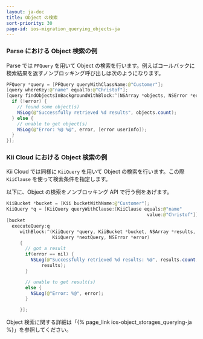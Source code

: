 ```yaml
---
layout: ja-doc
title: Object の検索
sort-priority: 30
page-id: ios-migration_querying_objects-ja
---
```

### Parse における Object 検索の例

Parse では `PFQuery` を用いて Object の検索を行います。例えばコールバックに検索結果を返すノンブロッキング呼び出しは次のようになります。

```java
PFQuery *query = [PFQuery queryWithClassName:@"Customer"];
[query whereKey:@"name" equalTo:@"Christof"];
[query findObjectsInBackgroundWithBlock:^(NSArray *objects, NSError *error) {
  if (!error) {
    // found some object(s)
    NSLog(@"Successfully retrieved %d results", objects.count);
  } else {
    // unable to get object(s)
    NSLog(@"Error: %@ %@", error, [error userInfo]);
  }
}];
```

### Kii Cloud における Object 検索の例

Kii Cloud では同様に `KiiQuery` を用いて Object の検索を行います。この際 `KiiClause` を使って検索条件を指定します。

以下に、Object の検索をノンブロッキング API で行う例をあげます。

```java
KiiBucket *bucket = [Kii bucketWithName:@"Customer"];
KiiQuery *q = [KiiQuery queryWithClause:[KiiClause equals:@"name"
                                                    value:@"Christof"]];
[bucket
  executeQuery:q
     withBlock:^(KiiQuery *query, KiiBucket *bucket, NSArray *results,
                 KiiQuery *nextQuery, NSError *error)
     {
       // got a result
       if(error == nil) {
         NSLog(@"Successfully retrieved %d results: %@", results.count,
             results);
       }

       // unable to get result(s)
       else {
         NSLog(@"Error: %@", error);
       }

     }];
```

Object 検索に関する詳細は「{% page_link ios-object_storages_querying-ja %}」を参照してください。

